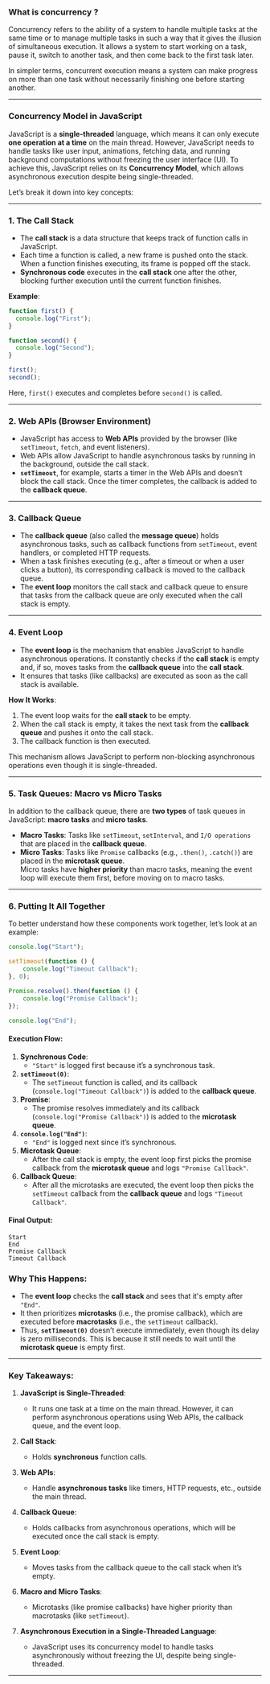 ### What is concurrency ?
Concurrency refers to the ability of a system to handle multiple tasks at the same time or to manage multiple tasks in such a way that it gives the illusion of simultaneous execution. It allows a system to start working on a task, pause it, switch to another task, and then come back to the first task later.

In simpler terms, concurrent execution means a system can make progress on more than one task without necessarily finishing one before starting another.

---

### **Concurrency Model in JavaScript**

JavaScript is a **single-threaded** language, which means it can only execute **one operation at a time** on the main thread. However, JavaScript needs to handle tasks like user input, animations, fetching data, and running background computations without freezing the user interface (UI). To achieve this, JavaScript relies on its **Concurrency Model**, which allows asynchronous execution despite being single-threaded.

Let’s break it down into key concepts:

---

### **1. The Call Stack**  
- The **call stack** is a data structure that keeps track of function calls in JavaScript.  
- Each time a function is called, a new frame is pushed onto the stack. When a function finishes executing, its frame is popped off the stack.
- **Synchronous code** executes in the **call stack** one after the other, blocking further execution until the current function finishes.

**Example**:
```javascript
function first() {
  console.log("First");
}

function second() {
  console.log("Second");
}

first();
second();
```
Here, `first()` executes and completes before `second()` is called.

---

### **2. Web APIs (Browser Environment)**  
- JavaScript has access to **Web APIs** provided by the browser (like `setTimeout`, `fetch`, and event listeners).
- Web APIs allow JavaScript to handle asynchronous tasks by running in the background, outside the call stack.
- **`setTimeout`**, for example, starts a timer in the Web APIs and doesn’t block the call stack. Once the timer completes, the callback is added to the **callback queue**.

---

### **3. Callback Queue**  
- The **callback queue** (also called the **message queue**) holds asynchronous tasks, such as callback functions from `setTimeout`, event handlers, or completed HTTP requests.
- When a task finishes executing (e.g., after a timeout or when a user clicks a button), its corresponding callback is moved to the callback queue.
- The **event loop** monitors the call stack and callback queue to ensure that tasks from the callback queue are only executed when the call stack is empty.

---

### **4. Event Loop**  
- The **event loop** is the mechanism that enables JavaScript to handle asynchronous operations. It constantly checks if the **call stack** is empty and, if so, moves tasks from the **callback queue** into the **call stack**.
- It ensures that tasks (like callbacks) are executed as soon as the call stack is available.

**How It Works**:
1. The event loop waits for the **call stack** to be empty.
2. When the call stack is empty, it takes the next task from the **callback queue** and pushes it onto the call stack.
3. The callback function is then executed.

This mechanism allows JavaScript to perform non-blocking asynchronous operations even though it is single-threaded.

---

### **5. Task Queues: Macro vs Micro Tasks**  
In addition to the callback queue, there are **two types** of task queues in JavaScript: **macro tasks** and **micro tasks**.

- **Macro Tasks**: Tasks like `setTimeout`, `setInterval`, and `I/O operations` that are placed in the **callback queue**.
- **Micro Tasks**: Tasks like `Promise` callbacks (e.g., `.then()`, `.catch()`) are placed in the **microtask queue**.  
  Micro tasks have **higher priority** than macro tasks, meaning the event loop will execute them first, before moving on to macro tasks.

---

### **6. Putting It All Together**  

To better understand how these components work together, let’s look at an example:

```javascript
console.log("Start");

setTimeout(function () {
    console.log("Timeout Callback");
}, 0);

Promise.resolve().then(function () {
    console.log("Promise Callback");
});

console.log("End");
```

#### **Execution Flow**:

1. **Synchronous Code**:
   - `"Start"` is logged first because it’s a synchronous task.
2. **`setTimeout(0)`**:
   - The `setTimeout` function is called, and its callback (`console.log("Timeout Callback")`) is added to the **callback queue**.
3. **Promise**:
   - The promise resolves immediately and its callback (`console.log("Promise Callback")`) is added to the **microtask queue**.
4. **`console.log("End")`**:
   - `"End"` is logged next since it’s synchronous.
5. **Microtask Queue**:
   - After the call stack is empty, the event loop first picks the promise callback from the **microtask queue** and logs `"Promise Callback"`.
6. **Callback Queue**:
   - After all the microtasks are executed, the event loop then picks the `setTimeout` callback from the **callback queue** and logs `"Timeout Callback"`.

#### **Final Output**:
```
Start
End
Promise Callback
Timeout Callback
```

### **Why This Happens**:
- The **event loop** checks the **call stack** and sees that it's empty after `"End"`. 
- It then prioritizes **microtasks** (i.e., the promise callback), which are executed before **macrotasks** (i.e., the `setTimeout` callback).
- Thus, **`setTimeout(0)`** doesn’t execute immediately, even though its delay is zero milliseconds. This is because it still needs to wait until the **microtask queue** is empty first.

---

### **Key Takeaways:**
1. **JavaScript is Single-Threaded**:  
   - It runs one task at a time on the main thread. However, it can perform asynchronous operations using Web APIs, the callback queue, and the event loop.
   
2. **Call Stack**:  
   - Holds **synchronous** function calls.
   
3. **Web APIs**:  
   - Handle **asynchronous tasks** like timers, HTTP requests, etc., outside the main thread.
   
4. **Callback Queue**:  
   - Holds callbacks from asynchronous operations, which will be executed once the call stack is empty.
   
5. **Event Loop**:  
   - Moves tasks from the callback queue to the call stack when it’s empty.
   
6. **Macro and Micro Tasks**:  
   - Microtasks (like promise callbacks) have higher priority than macrotasks (like `setTimeout`).

7. **Asynchronous Execution in a Single-Threaded Language**:  
   - JavaScript uses its concurrency model to handle tasks asynchronously without freezing the UI, despite being single-threaded.

---

